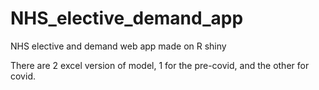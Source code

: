 # NHS_elective_demand_app
NHS elective and demand web app made on R shiny

There are 2 excel version of model, 1 for the pre-covid, and the other for covid.
